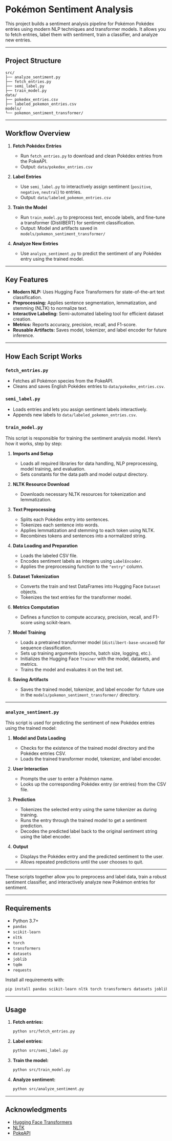 # Pokémon Sentiment Analysis

This project builds a sentiment analysis pipeline for Pokémon Pokédex entries using modern NLP techniques and transformer models. It allows you to fetch entries, label them with sentiment, train a classifier, and analyze new entries.

---

## Project Structure

```
src/
├── analyze_sentiment.py     
├── fetch_entries.py          
├── semi_label.py             
├── train_model.py            
data/
├── pokedex_entries.csv       
├── labeled_pokemon_entries.csv 
models/
└── pokemon_sentiment_transformer/ 
```

---

## Workflow Overview

1. **Fetch Pokédex Entries**
   - Run `fetch_entries.py` to download and clean Pokédex entries from the PokeAPI.
   - Output: `data/pokedex_entries.csv`

2. **Label Entries**
   - Use `semi_label.py` to interactively assign sentiment (`positive`, `negative`, `neutral`) to entries.
   - Output: `data/labeled_pokemon_entries.csv`

3. **Train the Model**
   - Run `train_model.py` to preprocess text, encode labels, and fine-tune a transformer (DistilBERT) for sentiment classification.
   - Output: Model and artifacts saved in `models/pokemon_sentiment_transformer/`

4. **Analyze New Entries**
   - Use `analyze_sentiment.py` to predict the sentiment of any Pokédex entry using the trained model.

---

## Key Features

- **Modern NLP:** Uses Hugging Face Transformers for state-of-the-art text classification.
- **Preprocessing:** Applies sentence segmentation, lemmatization, and stemming (NLTK) to normalize text.
- **Interactive Labeling:** Semi-automated labeling tool for efficient dataset creation.
- **Metrics:** Reports accuracy, precision, recall, and F1-score.
- **Reusable Artifacts:** Saves model, tokenizer, and label encoder for future inference.

---

## How Each Script Works

### `fetch_entries.py`
- Fetches all Pokémon species from the PokeAPI.
- Cleans and saves English Pokédex entries to `data/pokedex_entries.csv`.

### `semi_label.py`
- Loads entries and lets you assign sentiment labels interactively.
- Appends new labels to `data/labeled_pokemon_entries.csv`.

### `train_model.py`
This script is responsible for training the sentiment analysis model. Here’s how it works, step by step:

1. **Imports and Setup**
   - Loads all required libraries for data handling, NLP preprocessing, model training, and evaluation.
   - Sets constants for the data path and model output directory.

2. **NLTK Resource Download**
   - Downloads necessary NLTK resources for tokenization and lemmatization.

3. **Text Preprocessing**
   - Splits each Pokédex entry into sentences.
   - Tokenizes each sentence into words.
   - Applies lemmatization and stemming to each token using NLTK.
   - Recombines tokens and sentences into a normalized string.

4. **Data Loading and Preparation**
   - Loads the labeled CSV file.
   - Encodes sentiment labels as integers using `LabelEncoder`.
   - Applies the preprocessing function to the `"entry"` column.

5. **Dataset Tokenization**
   - Converts the train and test DataFrames into Hugging Face `Dataset` objects.
   - Tokenizes the text entries for the transformer model.

6. **Metrics Computation**
   - Defines a function to compute accuracy, precision, recall, and F1-score using scikit-learn.

7. **Model Training**
   - Loads a pretrained transformer model (`distilbert-base-uncased`) for sequence classification.
   - Sets up training arguments (epochs, batch size, logging, etc.).
   - Initializes the Hugging Face `Trainer` with the model, datasets, and metrics.
   - Trains the model and evaluates it on the test set.

8. **Saving Artifacts**
   - Saves the trained model, tokenizer, and label encoder for future use in the `models/pokemon_sentiment_transformer/` directory.

---

### `analyze_sentiment.py`
This script is used for predicting the sentiment of new Pokédex entries using the trained model:

1. **Model and Data Loading**
   - Checks for the existence of the trained model directory and the Pokédex entries CSV.
   - Loads the trained transformer model, tokenizer, and label encoder.

2. **User Interaction**
   - Prompts the user to enter a Pokémon name.
   - Looks up the corresponding Pokédex entry (or entries) from the CSV file.

3. **Prediction**
   - Tokenizes the selected entry using the same tokenizer as during training.
   - Runs the entry through the trained model to get a sentiment prediction.
   - Decodes the predicted label back to the original sentiment string using the label encoder.

4. **Output**
   - Displays the Pokédex entry and the predicted sentiment to the user.
   - Allows repeated predictions until the user chooses to quit.

---

These scripts together allow you to preprocess and label data, train a robust sentiment classifier, and interactively analyze new Pokémon entries for sentiment.

---

## Requirements

- Python 3.7+
- `pandas`
- `scikit-learn`
- `nltk`
- `torch`
- `transformers`
- `datasets`
- `joblib`
- `tqdm`
- `requests`

Install all requirements with:
```sh
pip install pandas scikit-learn nltk torch transformers datasets joblib tqdm requests
```

---

## Usage

1. **Fetch entries:**
   ```sh
   python src/fetch_entries.py
   ```

2. **Label entries:**
   ```sh
   python src/semi_label.py
   ```

3. **Train the model:**
   ```sh
   python src/train_model.py
   ```

4. **Analyze sentiment:**
   ```sh
   python src/analyze_sentiment.py
   ```

---

## Acknowledgments

- [Hugging Face Transformers](https://huggingface.co/transformers/)
- [NLTK](https://www.nltk.org/)
- [PokeAPI](https://pokeapi.co/)